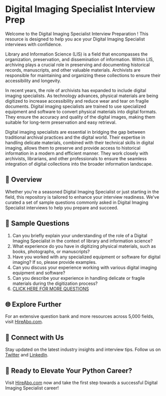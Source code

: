 # Digital Imaging Specialist Interview Prep

Welcome to the Digital Imaging Specialist Interview Preparation ! This resource is designed to help you ace your Digital Imaging Specialist interviews with confidence.

Library and Information Science (LIS) is a field that encompasses the organization, preservation, and dissemination of information. Within LIS, archiving plays a crucial role in preserving and documenting historical records, manuscripts, and other valuable materials. Archivists are responsible for maintaining and organizing these collections to ensure their accessibility and longevity.

In recent years, the role of archivists has expanded to include digital imaging specialists. As technology advances, physical materials are being digitized to increase accessibility and reduce wear and tear on fragile documents. Digital imaging specialists are trained to use specialized equipment and software to convert physical materials into digital formats. They ensure the accuracy and quality of the digital images, making them suitable for long-term preservation and easy retrieval.

Digital imaging specialists are essential in bridging the gap between traditional archival practices and the digital world. Their expertise in handling delicate materials, combined with their technical skills in digital imaging, allows them to preserve and provide access to historical information in a modern and efficient manner. They work closely with archivists, librarians, and other professionals to ensure the seamless integration of digital collections into the broader information landscape.

## 🚀 Overview

Whether you're a seasoned Digital Imaging Specialist or just starting in the field, this repository is tailored to enhance your interview readiness. We've curated a set of sample questions commonly asked in Digital Imaging Specialist interviews to help you prepare and succeed.

## 📝 Sample Questions

1. Can you briefly explain your understanding of the role of a Digital Imaging Specialist in the context of library and information science?
2. What experience do you have in digitizing physical materials, such as books, photographs, or manuscripts?
3. Have you worked with any specialized equipment or software for digital imaging? If so, please provide examples.
4. Can you discuss your experience working with various digital imaging equipment and software?
5. Can you describe your experience in handling delicate or fragile materials during the digitization process?
6. [CLICK HERE FOR MORE QUESTIONS](https://hireabo.com/job/18_2_45/Digital%20Imaging%20Specialist)

## 🌐 Explore Further

For an extensive question bank and more resources across 5,000 fields, visit [HireAbo.com](https://www.hireabo.com).

## 📱 Connect with Us

Stay updated on the latest industry insights and interview tips. Follow us on [Twitter](https://twitter.com/hireabo) and [LinkedIn](https://www.linkedin.com/in/hire-abo-3609972a8/).

## 🚀 Ready to Elevate Your Python Career?

Visit [HireAbo.com](https://www.hireabo.com) now and take the first step towards a successful Digital Imaging Specialist career!